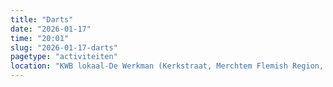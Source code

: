```yaml
---
title: "Darts"
date: "2026-01-17"
time: "20:01"
slug: "2026-01-17-darts"
pagetype: "activiteiten"
location: "KWB lokaal-De Werkman (Kerkstraat, Merchtem Flemish Region, Belgium)"
---
```





